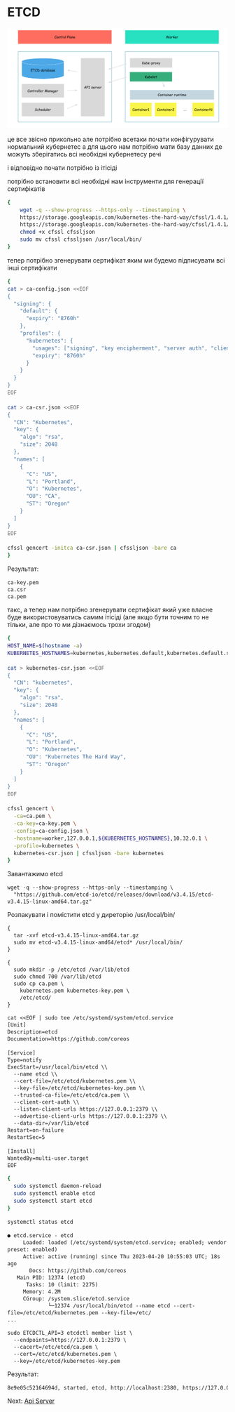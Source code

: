 # ETCD

![image](./img/04_cluster_architecture_etcd.png "Kubelet")

це все звісно прикольно але потрібно всетаки почати конфігурувати нормальний кубернетес
а для цього нам потрібно мати базу данних де можуть зберігатись всі необхідні кубернетесу речі

і відповідно почати потрібно із ітісіді

потрібно встановити всі необхідні нам інструменти для генерації сертифікатів
```bash
{
    wget -q --show-progress --https-only --timestamping \
    https://storage.googleapis.com/kubernetes-the-hard-way/cfssl/1.4.1/linux/cfssl \
    https://storage.googleapis.com/kubernetes-the-hard-way/cfssl/1.4.1/linux/cfssljson
    chmod +x cfssl cfssljson
    sudo mv cfssl cfssljson /usr/local/bin/
}
```

тепер потрібно згенерувати сертифікат яким ми будемо підписувати всі інші сертифікати

```bash
{
cat > ca-config.json <<EOF
{
  "signing": {
    "default": {
      "expiry": "8760h"
    },
    "profiles": {
      "kubernetes": {
        "usages": ["signing", "key encipherment", "server auth", "client auth"],
        "expiry": "8760h"
      }
    }
  }
}
EOF

cat > ca-csr.json <<EOF
{
  "CN": "Kubernetes",
  "key": {
    "algo": "rsa",
    "size": 2048
  },
  "names": [
    {
      "C": "US",
      "L": "Portland",
      "O": "Kubernetes",
      "OU": "CA",
      "ST": "Oregon"
    }
  ]
}
EOF

cfssl gencert -initca ca-csr.json | cfssljson -bare ca
}
```

Результат:
```
ca-key.pem
ca.csr
ca.pem
```

такс, а тепер нам потрібно згенерувати сертифікат який уже власне буде використовуватись самим ітісіді (але якщо бути точним то не тільки, але про то ми дізнаємось трохи згодом)
```bash
{
HOST_NAME=$(hostname -a)
KUBERNETES_HOSTNAMES=kubernetes,kubernetes.default,kubernetes.default.svc,kubernetes.default.svc.cluster,kubernetes.svc.cluster.local

cat > kubernetes-csr.json <<EOF
{
  "CN": "kubernetes",
  "key": {
    "algo": "rsa",
    "size": 2048
  },
  "names": [
    {
      "C": "US",
      "L": "Portland",
      "O": "Kubernetes",
      "OU": "Kubernetes The Hard Way",
      "ST": "Oregon"
    }
  ]
}
EOF

cfssl gencert \
  -ca=ca.pem \
  -ca-key=ca-key.pem \
  -config=ca-config.json \
  -hostname=worker,127.0.0.1,${KUBERNETES_HOSTNAMES},10.32.0.1 \
  -profile=kubernetes \
  kubernetes-csr.json | cfssljson -bare kubernetes
}
```

Завантажимо etcd
```
wget -q --show-progress --https-only --timestamping \
  "https://github.com/etcd-io/etcd/releases/download/v3.4.15/etcd-v3.4.15-linux-amd64.tar.gz"
```


Розпакувати і помістити etcd у диреторію /usr/local/bin/
```
{
  tar -xvf etcd-v3.4.15-linux-amd64.tar.gz
  sudo mv etcd-v3.4.15-linux-amd64/etcd* /usr/local/bin/
}
```

```
{
  sudo mkdir -p /etc/etcd /var/lib/etcd
  sudo chmod 700 /var/lib/etcd
  sudo cp ca.pem \
    kubernetes.pem kubernetes-key.pem \
    /etc/etcd/
}
```

```
cat <<EOF | sudo tee /etc/systemd/system/etcd.service
[Unit]
Description=etcd
Documentation=https://github.com/coreos

[Service]
Type=notify
ExecStart=/usr/local/bin/etcd \\
  --name etcd \\
  --cert-file=/etc/etcd/kubernetes.pem \\
  --key-file=/etc/etcd/kubernetes-key.pem \\
  --trusted-ca-file=/etc/etcd/ca.pem \\
  --client-cert-auth \\
  --listen-client-urls https://127.0.0.1:2379 \\
  --advertise-client-urls https://127.0.0.1:2379 \\
  --data-dir=/var/lib/etcd
Restart=on-failure
RestartSec=5

[Install]
WantedBy=multi-user.target
EOF
```

```bash
{
  sudo systemctl daemon-reload
  sudo systemctl enable etcd
  sudo systemctl start etcd
}
```

```bash
systemctl status etcd
```

```
● etcd.service - etcd
     Loaded: loaded (/etc/systemd/system/etcd.service; enabled; vendor preset: enabled)
     Active: active (running) since Thu 2023-04-20 10:55:03 UTC; 18s ago
       Docs: https://github.com/coreos
   Main PID: 12374 (etcd)
      Tasks: 10 (limit: 2275)
     Memory: 4.2M
     CGroup: /system.slice/etcd.service
             └─12374 /usr/local/bin/etcd --name etcd --cert-file=/etc/etcd/kubernetes.pem --key-file=/etc/
...
```

```
sudo ETCDCTL_API=3 etcdctl member list \
  --endpoints=https://127.0.0.1:2379 \
  --cacert=/etc/etcd/ca.pem \
  --cert=/etc/etcd/kubernetes.pem \
  --key=/etc/etcd/kubernetes-key.pem
```

Результат:
```bash
8e9e05c52164694d, started, etcd, http://localhost:2380, https://127.0.0.1:2379, false
```

Next: [Api Server](./docs/05-apiserver.md)
